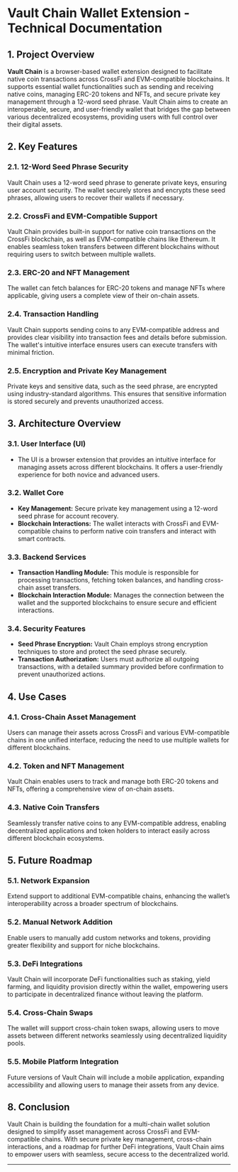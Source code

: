 # Vault Chain Wallet Extension - Technical Documentation

## 1. **Project Overview**

**Vault Chain** is a browser-based wallet extension designed to facilitate native coin transactions across CrossFi and EVM-compatible blockchains. It supports essential wallet functionalities such as sending and receiving native coins, managing ERC-20 tokens and NFTs, and secure private key management through a 12-word seed phrase. Vault Chain aims to create an interoperable, secure, and user-friendly wallet that bridges the gap between various decentralized ecosystems, providing users with full control over their digital assets.

## 2. **Key Features**

### 2.1. **12-Word Seed Phrase Security**
Vault Chain uses a 12-word seed phrase to generate private keys, ensuring user account security. The wallet securely stores and encrypts these seed phrases, allowing users to recover their wallets if necessary.

### 2.2. **CrossFi and EVM-Compatible Support**
Vault Chain provides built-in support for native coin transactions on the CrossFi blockchain, as well as EVM-compatible chains like Ethereum. It enables seamless token transfers between different blockchains without requiring users to switch between multiple wallets.

### 2.3. **ERC-20 and NFT Management**
The wallet can fetch balances for ERC-20 tokens and manage NFTs where applicable, giving users a complete view of their on-chain assets.

### 2.4. **Transaction Handling**
Vault Chain supports sending coins to any EVM-compatible address and provides clear visibility into transaction fees and details before submission. The wallet's intuitive interface ensures users can execute transfers with minimal friction.

### 2.5. **Encryption and Private Key Management**
Private keys and sensitive data, such as the seed phrase, are encrypted using industry-standard algorithms. This ensures that sensitive information is stored securely and prevents unauthorized access.

## 3. **Architecture Overview**

### 3.1. **User Interface (UI)**
- The UI is a browser extension that provides an intuitive interface for managing assets across different blockchains. It offers a user-friendly experience for both novice and advanced users.

### 3.2. **Wallet Core**
- **Key Management:** Secure private key management using a 12-word seed phrase for account recovery.
- **Blockchain Interactions:** The wallet interacts with CrossFi and EVM-compatible chains to perform native coin transfers and interact with smart contracts.

### 3.3. **Backend Services**
- **Transaction Handling Module:** This module is responsible for processing transactions, fetching token balances, and handling cross-chain asset transfers.
- **Blockchain Interaction Module:** Manages the connection between the wallet and the supported blockchains to ensure secure and efficient interactions.

### 3.4. **Security Features**
- **Seed Phrase Encryption:** Vault Chain employs strong encryption techniques to store and protect the seed phrase securely.
- **Transaction Authorization:** Users must authorize all outgoing transactions, with a detailed summary provided before confirmation to prevent unauthorized actions.

## 4. **Use Cases**

### 4.1. **Cross-Chain Asset Management**
Users can manage their assets across CrossFi and various EVM-compatible chains in one unified interface, reducing the need to use multiple wallets for different blockchains.

### 4.2. **Token and NFT Management**
Vault Chain enables users to track and manage both ERC-20 tokens and NFTs, offering a comprehensive view of on-chain assets.

### 4.3. **Native Coin Transfers**
Seamlessly transfer native coins to any EVM-compatible address, enabling decentralized applications and token holders to interact easily across different blockchain ecosystems.

## 5. **Future Roadmap**

### 5.1. **Network Expansion**
Extend support to additional EVM-compatible chains, enhancing the wallet’s interoperability across a broader spectrum of blockchains.

### 5.2. **Manual Network Addition**
Enable users to manually add custom networks and tokens, providing greater flexibility and support for niche blockchains.

### 5.3. **DeFi Integrations**
Vault Chain will incorporate DeFi functionalities such as staking, yield farming, and liquidity provision directly within the wallet, empowering users to participate in decentralized finance without leaving the platform.

### 5.4. **Cross-Chain Swaps**
The wallet will support cross-chain token swaps, allowing users to move assets between different networks seamlessly using decentralized liquidity pools.

### 5.5. **Mobile Platform Integration**
Future versions of Vault Chain will include a mobile application, expanding accessibility and allowing users to manage their assets from any device.


## 8. **Conclusion**

Vault Chain is building the foundation for a multi-chain wallet solution designed to simplify asset management across CrossFi and EVM-compatible chains. With secure private key management, cross-chain interactions, and a roadmap for further DeFi integrations, Vault Chain aims to empower users with seamless, secure access to the decentralized world.

---

